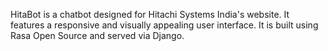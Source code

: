 HitaBot is a chatbot designed for Hitachi Systems India's website. It features a responsive and visually appealing user interface. It is built using Rasa Open Source and served via Django.
